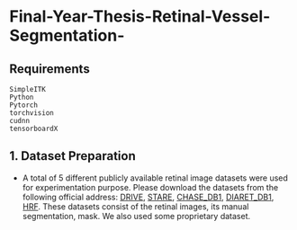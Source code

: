 # Final-Year-Thesis-Retinal-Vessel-Segmentation-

## Requirements

```
SimpleITK
Python
Pytorch
torchvision
cudnn
tensorboardX
```


## 1. Dataset Preparation
* A total of 5 different publicly available retinal image datasets were used for experimentation purpose. Please download the datasets from the following official address: [DRIVE](https://drive.grand-challenge.org/), [STARE]( https://cecas.clemson.edu/~ahoover/stare/), [CHASE_DB1]( https://blogs.kingston.ac.uk/retinal/chasedb1/), [DIARET_DB1](http://www.it.lut.fi/project/imageret/diaretdb1/), [HRF]( https://www5.cs.fau.de/research/data/fundus-images/). These datasets consist of the retinal images, its manual segmentation, mask. We also used some proprietary dataset.

